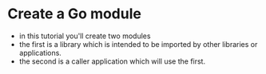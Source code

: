 # Create a Go module

- in this tutorial you'll create two modules
- the first is a library which is intended to be imported by other libraries or applications.
- the second is a caller application which will use the first.
